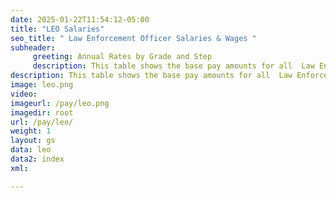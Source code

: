 ```yaml
---
date: 2025-01-22T11:54:12-05:00
title: "LEO Salaries"
seo_title: " Law Enforcement Officer Salaries & Wages "
subheader:
     greeting: Annual Rates by Grade and Step
     description: This table shows the base pay amounts for all  Law Enforcement Officer  employees based on the 2025 LEO Pay Scale, as published by the Office of Personnel Management.
description: This table shows the base pay amounts for all  Law Enforcement Officer  employees based on the 2025 LEO Pay Scale, as published by the Office of Personnel Management.
image: leo.png
video: 
imageurl: /pay/leo.png
imagedir: root
url: /pay/leo/
weight: 1
layout: gs
data: leo
data2: index
xml: 

---
```

